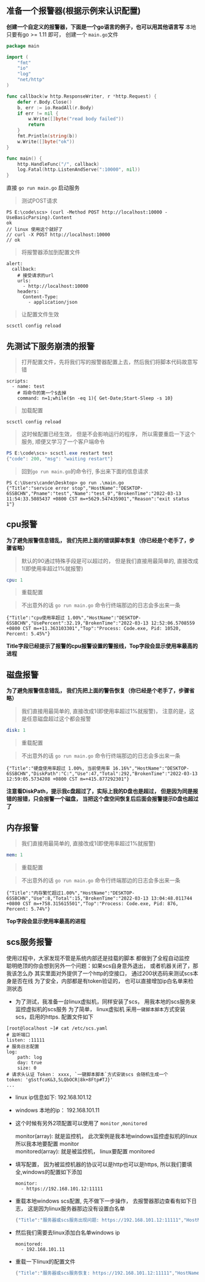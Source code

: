 ## 准备一个报警器(根据示例来认识配置)

**创建一个自定义的报警器，下面是一个go语言的例子，也可以用其他语言写**
本地只要有go >= 1.11 即可， 创建一个 `main.go`文件
```go
package main

import (
	"fmt"
	"io"
	"log"
	"net/http"
)

func callback(w http.ResponseWriter, r *http.Request) {
	defer r.Body.Close()
	b, err := io.ReadAll(r.Body)
	if err != nil {
		w.Write([]byte("read body failed"))
		return
	}
	fmt.Println(string(b))
	w.Write([]byte("ok"))
}

func main() {
	http.HandleFunc("/", callback)
	log.Fatal(http.ListenAndServe(":10000", nil))
}
```

直接 `go run main.go` 启动服务

> 测试POST请求
```
PS E:\code\scs> (curl -Method POST http://localhost:10000 -UseBasicParsing).Content
ok
// linux 使用这个就好了
// curl -X POST http://localhost:10000
// ok
```

> 将报警器添加到配置文件

```
alert:
  callback:
    # 接受请求的url
    urls:
      - http://localhost:10000
    headers:
      Content-Type:
        - application/json
```

> 让配置文件生效
```
scsctl config reload
```

## 先测试下服务崩溃的报警

> 打开配置文件，先将我们写的报警器配置上去，然后我们将脚本代码故意写错
```
scripts:
  - name: test
    # 将命令的第一个$去掉
    command: n=1;while($n -eq 1){ Get-Date;Start-Sleep -s 10}
```
> 加载配置
```
scsctl config reload
```
> 这时候配置已经生效， 但是不会影响运行的程序， 所以需要重启一下这个服务, 顺便又学习了一个客户端命令

```powershell
PS E:\code\scs> scsctl.exe restart test
{"code": 200, "msg": "waiting restart"}
```

> 回到`go run main.go`的命令行, 多出来下面的信息请求
```
PS C:\Users\cande\Desktop> go run .\main.go
{"Title":"service error stop","HostName":"DESKTOP-6SSBCHN","Pname":"test","Name":"test_0","BrokenTime":"2022-03-13 11:54:33.5085437 +0800 CST m=+5629.547435901","Reason":"exit status 1"}
```

## cpu报警

**为了避免报警信息错乱， 我们先把上面的错误脚本恢复（你已经是个老手了，步骤省略）**
> 默认的90通过特殊手段是可以超过的， 但是我们直接用最简单的, 直接改成1(即使用率超过1%就报警)
```yaml
cpu: 1
```
> 重载配置

> 不出意外的话 `go run main.go` 命令行终端那边的日志会多出来一条
```
{"Title":"cpu使用率超过 1.00%","HostName":"DESKTOP-6SSBCHN","UsePercent":32.19,"BrokenTime":"2022-03-13 12:52:06.5708559 +0800 CST m=+11.363103301","Top":"Process: Code.exe, Pid: 10520, Percent: 5.45%"}
```

**Title字段已经提示了报警的cpu报警设置的警报线，Top字段会显示使用率最高的进程**




## 磁盘报警

**为了避免报警信息错乱， 我们先把上面的警告恢复（你已经是个老手了，步骤省略）**
> 我们直接用最简单的, 直接改成1(即使用率超过1%就报警)， 注意的是，这是任意磁盘超过这个都会报警
```yaml
disk: 1
```
> 重载配置

> 不出意外的话 `go run main.go` 命令行终端那边的日志会多出来一条
```
{"Title":"硬盘使用率超过 1.00%, 当前使用率 16.16%","HostName":"DESKTOP-6SSBCHN","DiskPath":"C:","Use":47,"Total":292,"BrokenTime":"2022-03-13 12:59:05.5734208 +0800 CST m=+415.877292301"}
```

**注意看DiskPath，提示我c盘超过了，实际上我的D盘也是超过， 但是因为同是报错的报错，只会报警一个磁盘， 当把这个盘空间恢复后后面会报警提示D盘也超过了**


## 内存报警

> 我们直接用最简单的, 直接改成1(即使用率超过1%就报警) 

```yaml
mem: 1
``` 

> 重载配置

> 不出意外的话 `go run main.go` 命令行终端那边的日志会多出来一条
```
{"Title":"内存繁忙超过1.00%","HostName":"DESKTOP-6SSBCHN","Use":8,"Total":15,"BrokenTime":"2022-03-13 13:04:48.011744 +0800 CST m=+758.315615501","Top":"Process: Code.exe, Pid: 876, Percent: 5.74%"}
```

**Top字段会显示使用率最高的进程**


## scs服务报警

使用过程中，大家发现不管是系统内部还是挂载的脚本 都做到了全程自动监控  
聪明绝顶的你会想到另外一个问题：如果scs自身意外退出， 或者机器关闭了，那我该怎么办
其实里面对外提供了一个http的空接口， 通过200状态码来测试scs本身是否在线
为了安全，内部都是有token验证的， 也可以直接增加ip白名单来检测状态

- 为了测试，我准备一台linux虚拟机，同样安装了scs， 用我本地的scs服务来监控虚拟机的scs服务
为了简单， linux虚拟机 采用`一键脚本脚本`方式安装scs，启用的https. 配置文件如下
```
[root@localhost ~]# cat /etc/scs.yaml
# 监听端口
listen: :11111
# 服务日志配置
log:
    path: log
    day: true
    size: 0
# 请求头认证 Token： xxxx, `一键脚本脚本`方式安装scs 会随机生成一个
token: 'gSstfcoK&3,5LQbOCR|8k+8Ftp#TJ}'
...
```

- linux ip信息如下: 192.168.101.12

- windows 本地的ip： 192.168.101.11

- 这个时候有另外2项配置可以使用了 `monitor` ,`monitored`

  monitor(array): 就是监控机， 此次案例是我本地windows监控虚拟机的linux 所以我本地要配置 monitor  
  monitored(array): 就是被监控机， linux要配置 monitored  
- 填写配置， 因为被监控机器的协议可以是http也可以是https, 所以我们要填全,windows的配置如下添加  
	```
	monitor:
	  - https://192.168.101.12:11111
- 重载本地windows scs配置, 先不做下一步操作， 去报警器那边查看有如下日志， 这是因为linux服务器那边没有设置白名单
  ```powershell
  {"Title":"服务器或scs服务出现问题: https://192.168.101.12:11111","HostName":"DESKTOP-6SSBCHN","BrokenTime":"2022-03-13 13:34:47.4788516 +0800 CST m=+2557.782723101"}
  ```
- 然后我们需要去linux添加白名单windows ip
    ```
  	monitored:
      - 192.168.101.11
	```
- 重载一下linux的配置文件

     ```powershell
	{"Title":"服务器或scs服务恢复: https://192.168.101.12:11111","HostName":"DESKTOP-6SSBCHN","BrokenTime":"2022-03-13 13:52:10.1485054 +0800 CST m=+33.116418001","FixTime":"2022-03-13 14:02:51.2865763 +0800 CST"}
    ```

